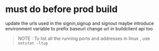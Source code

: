 # must do before prod build
 
 update the urls used in the signin,signup and signout
 maybe introduce environment variable to prefix baseurl
 change url in buildclient api too

 > NOTE : 
 > To list all the running ports and addresses in linux , use `netstat -ltup`

 <!-- refactored to use env variable for the stripe key -->